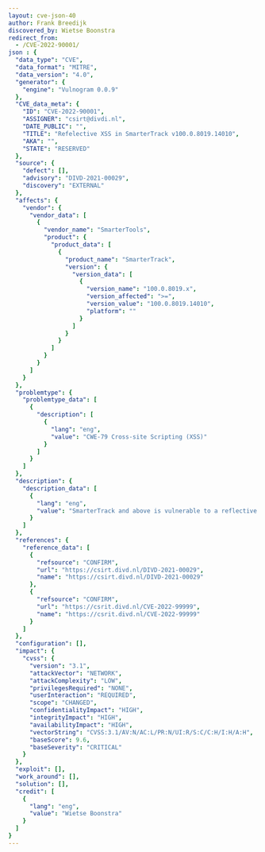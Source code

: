 ```yaml
---
layout: cve-json-40
author: Frank Breedijk
discovered_by: Wietse Boonstra
redirect_from:
  - /CVE-2022-90001/
json : {
  "data_type": "CVE",
  "data_format": "MITRE",
  "data_version": "4.0",
  "generator": {
    "engine": "Vulnogram 0.0.9"
  },
  "CVE_data_meta": {
    "ID": "CVE-2022-90001",
    "ASSIGNER": "csirt@divdi.nl",
    "DATE_PUBLIC": "",
    "TITLE": "Refelective XSS in SmarterTrack v100.0.8019.14010",
    "AKA": "",
    "STATE": "RESERVED"
  },
  "source": {
    "defect": [],
    "advisory": "DIVD-2021-00029",
    "discovery": "EXTERNAL"
  },
  "affects": {
    "vendor": {
      "vendor_data": [
        {
          "vendor_name": "SmarterTools",
          "product": {
            "product_data": [
              {
                "product_name": "SmarterTrack",
                "version": {
                  "version_data": [
                    {
                      "version_name": "100.0.8019.x",
                      "version_affected": ">=",
                      "version_value": "100.0.8019.14010",
                      "platform": ""
                    }
                  ]
                }
              }
            ]
          }
        }
      ]
    }
  },
  "problemtype": {
    "problemtype_data": [
      {
        "description": [
          {
            "lang": "eng",
            "value": "CWE-79 Cross-site Scripting (XSS)"
          }
        ]
      }
    ]
  },
  "description": {
    "description_data": [
      {
        "lang": "eng",
        "value": "SmarterTrack and above is vulnerable to a reflective XSS"
      }
    ]
  },
  "references": {
    "reference_data": [
      {
        "refsource": "CONFIRM",
        "url": "https://csirt.divd.nl/DIVD-2021-00029",
        "name": "https://csirt.divd.nl/DIVD-2021-00029"
      },
      {
        "refsource": "CONFIRM",
        "url": "https://csrit.divd.nl/CVE-2022-99999",
        "name": "https://csrit.divd.nl/CVE-2022-99999"
      }
    ]
  },
  "configuration": [],
  "impact": {
    "cvss": {
      "version": "3.1",
      "attackVector": "NETWORK",
      "attackComplexity": "LOW",
      "privilegesRequired": "NONE",
      "userInteraction": "REQUIRED",
      "scope": "CHANGED",
      "confidentialityImpact": "HIGH",
      "integrityImpact": "HIGH",
      "availabilityImpact": "HIGH",
      "vectorString": "CVSS:3.1/AV:N/AC:L/PR:N/UI:R/S:C/C:H/I:H/A:H",
      "baseScore": 9.6,
      "baseSeverity": "CRITICAL"
    }
  },
  "exploit": [],
  "work_around": [],
  "solution": [],
  "credit": [
    {
      "lang": "eng",
      "value": "Wietse Boonstra"
    }
  ]
}
---
```

